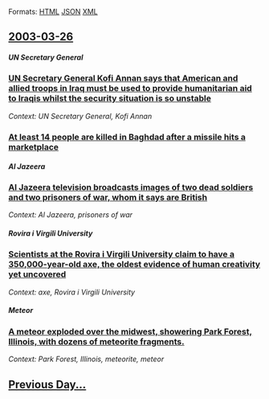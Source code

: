 
Formats: [HTML](2003/03/26/index.html)  [JSON](2003/03/26/index.json)  [XML](2003/03/26/index.xml)  

## [2003-03-26](/news/2003/03/26/index.md)

##### UN Secretary General
### [ UN Secretary General Kofi Annan says that American and allied troops in Iraq must be used to provide humanitarian aid to Iraqis whilst the security situation is so unstable ](/news/2003/03/26/un-secretary-general-kofi-annan-says-that-american-and-allied-troops-in-iraq-must-be-used-to-provide-humanitarian-aid-to-iraqis-whilst-the.md)
_Context: UN Secretary General, Kofi Annan_

##### 
### [ At least 14 people are killed in Baghdad after a missile hits a marketplace ](/news/2003/03/26/at-least-14-people-are-killed-in-baghdad-after-a-missile-hits-a-marketplace.md)
##### Al Jazeera
### [ Al Jazeera television broadcasts images of two dead soldiers and two prisoners of war, whom it says are British ](/news/2003/03/26/al-jazeera-television-broadcasts-images-of-two-dead-soldiers-and-two-prisoners-of-war-whom-it-says-are-british.md)
_Context: Al Jazeera, prisoners of war_

##### Rovira i Virgili University
### [ Scientists at the Rovira i Virgili University claim to have a 350,000-year-old axe, the oldest evidence of human creativity yet uncovered ](/news/2003/03/26/scientists-at-the-rovira-i-virgili-university-claim-to-have-a-350-000-year-old-axe-the-oldest-evidence-of-human-creativity-yet-uncovered.md)
_Context: axe, Rovira i Virgili University_

##### Meteor
### [ A meteor exploded over the midwest, showering Park Forest, Illinois, with dozens of meteorite fragments. ](/news/2003/03/26/a-meteor-exploded-over-the-midwest-showering-park-forest-illinois-with-dozens-of-meteorite-fragments.md)
_Context: Park Forest, Illinois, meteorite, meteor_

## [Previous Day...](/news/2003/03/25/index.md)

